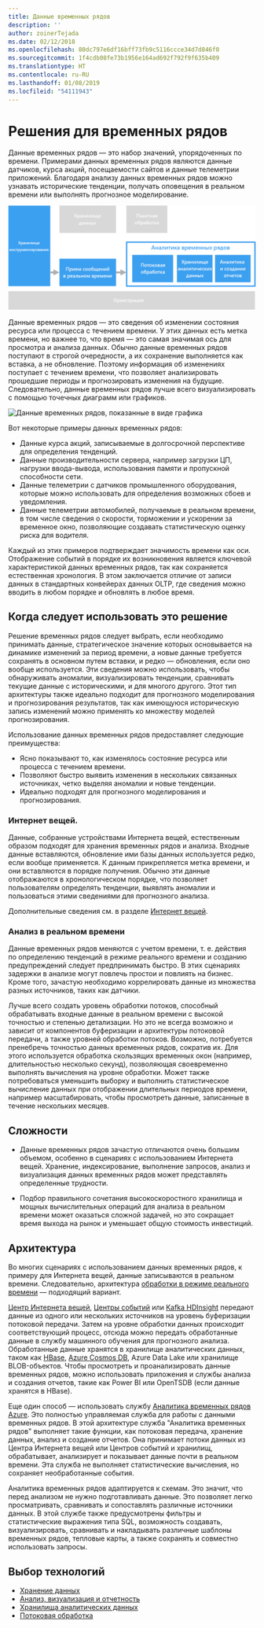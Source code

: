 ```yaml
---
title: Данные временных рядов
description: ''
author: zoinerTejada
ms.date: 02/12/2018
ms.openlocfilehash: 80dc797e6df16bff73fb9c5116ccce34d7d846f0
ms.sourcegitcommit: 1f4cdb08fe73b1956e164ad692f792f9f635b409
ms.translationtype: HT
ms.contentlocale: ru-RU
ms.lasthandoff: 01/08/2019
ms.locfileid: "54111943"
---
```

# <a name="time-series-solutions"></a>Решения для временных рядов

Данные временных рядов — это набор значений, упорядоченных по времени. Примерами данных временных рядов являются данные датчиков, курса акций, посещаемости сайтов и данные телеметрии приложений. Благодаря анализу данных временных рядов можно узнавать исторические тенденции, получать оповещения в реальном времени или выполнять прогнозное моделирование.

![Аналитика временных рядов Azure](./images/time-series-insights.png)

Данные временных рядов — это сведения об изменении состояния ресурса или процесса с течением времени. У этих данных есть метка времени, но важнее то, что время — это самая значимая ось для просмотра и анализа данных. Обычно данные временных рядов поступают в строгой очередности, а их сохранение выполняется как вставка, а не обновление. Поэтому информация об изменениях поступает с течением времени, что позволяет анализировать прошедшие периоды и прогнозировать изменения на будущие. Следовательно, данные временных рядов лучше всего визуализировать с помощью точечных диаграмм или графиков.

![Данные временных рядов, показанные в виде графика](./images/time-series-chart.png)

Вот некоторые примеры данных временных рядов:

- Данные курса акций, записываемые в долгосрочной перспективе для определения тенденций.
- Данные производительности сервера, например загрузки ЦП, нагрузки ввода-вывода, использования памяти и пропускной способности сети.
- Данные телеметрии с датчиков промышленного оборудования, которые можно использовать для определения возможных сбоев и уведомления.
- Данные телеметрии автомобилей, получаемые в реальном времени, в том числе сведения о скорости, торможении и ускорении за временное окно, позволяющие создавать статистическую оценку риска для водителя.

Каждый из этих примеров подтверждает значимость времени как оси. Отображение событий в порядке их возникновения является ключевой характеристикой данных временных рядов, так как сохраняется естественная хронология. В этом заключается отличие от записи данных в стандартных конвейерах данных OLTP, где сведения можно вводить в любом порядке и обновлять в любое время.

## <a name="when-to-use-this-solution"></a>Когда следует использовать это решение

Решение временных рядов следует выбрать, если необходимо принимать данные, стратегическое значение которых основывается на динамике изменений за период времени, а новые данные требуется сохранять в основном путем вставки, и редко — обновления, если оно вообще используется. Эти сведения можно использовать, чтобы обнаруживать аномалии, визуализировать тенденции, сравнивать текущие данные с историческими, и для многого другого. Этот тип архитектуры также идеально подходит для прогнозного моделирования и прогнозирования результатов, так как имеющуюся историческую запись изменений можно применять ко множеству моделей прогнозирования.

Использование данных временных рядов предоставляет следующие преимущества:

- Ясно показывают то, как изменялось состояние ресурса или процесса с течением времени.
- Позволяют быстро выявить изменения в нескольких связанных источниках, четко выделяя аномалии и новые тенденции.
- Идеально подходят для прогнозного моделирования и прогнозирования.

### <a name="internet-of-things-iot"></a>Интернет вещей.

Данные, собранные устройствами Интернета вещей, естественным образом подходят для хранения временных рядов и анализа. Входные данные вставляются, обновление ими базы данных используется редко, если вообще применяется. К данным прикрепляется метка времени, и они вставляются в порядке получения. Обычно эти данные отображаются в хронологическом порядке, что позволяет пользователям определять тенденции, выявлять аномалии и пользоваться этими сведениями для прогнозного анализа.

Дополнительные сведения см. в разделе [Интернет вещей](../big-data/index.md#internet-of-things-iot).

### <a name="real-time-analytics"></a>Анализ в реальном времени

Данные временных рядов меняются с учетом времени, т. е. действия по определению тенденций в режиме реального времени и созданию предупреждений следует предпринимать быстро. В этих сценариях задержки в анализе могут повлечь простои и повлиять на бизнес. Кроме того, зачастую необходимо коррелировать данные из множества разных источников, таких как датчики.

Лучше всего создать уровень обработки потоков, способный обрабатывать входные данные в реальном времени с высокой точностью и степенью детализации. Но это не всегда возможно и зависит от компонентов буферизации и архитектуры потоковой передачи, а также уровней обработки потоков. Возможно, потребуется пренебречь точностью данных временных рядов, сократив их. Для этого используется обработка скользящих временных окон (например, длительностью несколько секунд), позволяющая своевременно выполнять вычисления на уровне обработки. Может также потребоваться уменьшить выборку и выполнить статистическое вычисление данных при отображении длительных периодов времени, например масштабировать, чтобы просмотреть данные, записанные в течение нескольких месяцев.

## <a name="challenges"></a>Сложности

- Данные временных рядов зачастую отличаются очень большим объемом, особенно в сценариях с использованием Интернета вещей. Хранение, индексирование, выполнение запросов, анализ и визуализация данных временных рядов может представлять определенные трудности.

- Подбор правильного сочетания высокоскоростного хранилища и мощных вычислительных операций для анализа в реальном времени может оказаться сложной задачей, но это сокращает время выхода на рынок и уменьшает общую стоимость инвестиций.

## <a name="architecture"></a>Архитектура

Во многих сценариях с использованием данных временных рядов, к примеру для Интернета вещей, данные записываются в реальном времени. Следовательно, архитектура [обработки в режиме реального времени](../big-data/real-time-processing.md) — подходящий вариант.

[Центр Интернета вещей](/azure/iot-hub/), [Центры событий](/azure/event-hubs/) или [Kafka HDInsight](/azure/hdinsight/kafka/apache-kafka-introduction) передают данные из одного или нескольких источников на уровень буферизации потоковой передачи. Затем на уровне обработки данных происходит соответствующий процесс, отсюда можно передать обработанные данные в службу машинного обучения для прогнозного анализа. Обработанные данные хранятся в хранилище аналитических данных, таком как [HBase](/azure/hdinsight/hbase/apache-hbase-overview), [Azure Cosmos DB](/azure/cosmos-db/), Azure Data Lake или хранилище BLOB-объектов. Чтобы просмотреть и проанализировать данные временных рядов, можно использовать приложения и службы анализа и создания отчетов, такие как Power BI или OpenTSDB (если данные хранятся в HBase).

Еще один способ — использовать службу [Аналитика временных рядов Azure](/azure/time-series-insights/). Это полностью управляемая служба для работы с данными временных рядов. В этой архитектуре служба "Аналитика временных рядов" выполняет такие функции, как потоковая передача, хранение данных, анализ и создание отчетов. Она принимает потоки данных из Центра Интернета вещей или Центров событий и хранилищ, обрабатывает, анализирует и показывает данные почти в реальном времени. Эта служба не выполняет статистические вычисления, но сохраняет необработанные события.

Аналитика временных рядов адаптируется к схемам. Это значит, что перед анализом не нужно подготавливать данные. Это позволяет легко просматривать, сравнивать и сопоставлять различные источники данных. В этой службе также предусмотрены фильтры и статистические выражения типа SQL, возможность создавать, визуализировать, сравнивать и накладывать различные шаблоны временных рядов, тепловые карты, а также сохранять и совместно использовать запросы.

## <a name="technology-choices"></a>Выбор технологий

- [Хранение данных](../technology-choices/data-storage.md)
- [Анализ, визуализация и отчетность](../technology-choices/analysis-visualizations-reporting.md)
- [Хранилища аналитических данных](../technology-choices/analytical-data-stores.md)
- [Потоковая обработка](../technology-choices/stream-processing.md)